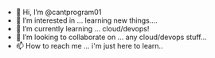 - 👋 Hi, I’m @cantprogram01
- 👀 I’m interested in ... learning new things....
- 🌱 I’m currently learning ... cloud/devops!
- 💞️ I’m looking to collaborate on ... any cloud/devops stuff...
- 📫 How to reach me ... i'm just here to learn..

<!---
cantprogram01/cantprogram01 is a ✨ special ✨ repository because its `README.md` (this file) appears on your GitHub profile.
You can click the Preview link to take a look at your changes.
--->
